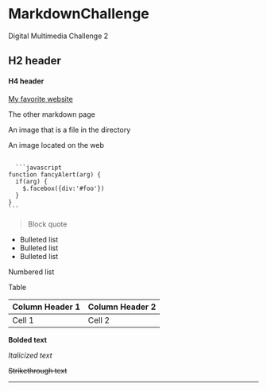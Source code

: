 # MarkdownChallenge
Digital Multimedia Challenge 2


<h2>H2 header</h2>
<h4>H4 header</h4>
<p><a href="http://www.etymonline.com">My favorite website</a></p>

<p>The other markdown page</p>
<p>An image that is a file in the directory</p>
<p>An image located on the web</p>

<div class="highlighter-rouge">
<div class="highlight">
  <pre class="highlight">
  <code>
  ```javascript
function fancyAlert(arg) {
  if(arg) {
    $.facebox({div:'#foo'})
  }
}
```
</code></pre></div></div>


<p><blockquote>Block quote</blockquote></p>

<p>
<ul>
<li>Bulleted list</li>
<li>Bulleted list</li>
<li>Bulleted list</li>
  
  </ul></p>
<p>Numbered list</p>

Table
<table>
  <thead>
    <tr>
      <th>Column Header 1</th>
      <th>Column Header 2</th>
   </tr>
 </thead>
 <tbody>
   <tr>
     <td>
     Cell 1</td>
   <td>Cell 2</td>
   </tr>
  </tbody>
 </table>
<p><strong>Bolded text</strong></p>
<p><em>Italicized text</em></p>
<p><del>Strikethrough text</del></p>

<hr>

